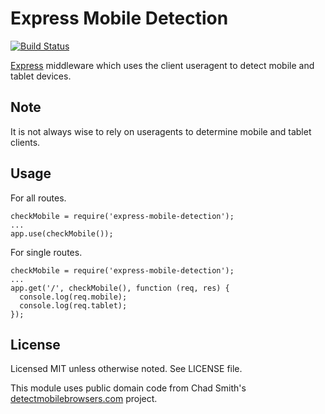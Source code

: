 # Express Mobile Detection

[![Build Status](https://secure.travis-ci.org/sprice/express-mobile-detection.png)](http://travis-ci.org/sprice/express-mobile-detection)

[Express](http://expressjs.com/) middleware which uses the client useragent to detect mobile and tablet devices.

## Note

It is not always wise to rely on useragents to determine mobile and tablet clients.

## Usage

For all routes.

    checkMobile = require('express-mobile-detection');
    ...
    app.use(checkMobile());

For single routes.

    checkMobile = require('express-mobile-detection');
    ...
    app.get('/', checkMobile(), function (req, res) {
      console.log(req.mobile);
      console.log(req.tablet);
    });

## License

Licensed MIT unless otherwise noted. See LICENSE file.

This module uses public domain code from Chad Smith's [detectmobilebrowsers.com](http://detectmobilebrowsers.com/) project.
